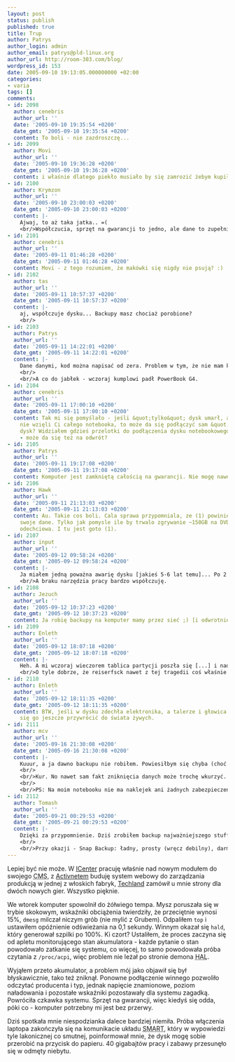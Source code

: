 ```yaml
---
layout: post
status: publish
published: true
title: Trup
author: Patrys
author_login: admin
author_email: patrys@pld-linux.org
author_url: http://room-303.com/blog/
wordpress_id: 153
date: 2005-09-10 19:13:05.000000000 +02:00
categories:
- varia
tags: []
comments:
- id: 2098
  author: cenebris
  author_url: ''
  date: '2005-09-10 19:35:54 +0200'
  date_gmt: '2005-09-10 19:35:54 +0200'
  content: To boli - nie zazdroszczę...
- id: 2099
  author: Movi
  author_url: ''
  date: '2005-09-10 19:36:28 +0200'
  date_gmt: '2005-09-10 19:36:28 +0200'
  content: i właśnie dlatego piekło musiało by się zamrozić żebym kupił PCtowego Laptopa.
- id: 2100
  author: Krymzon
  author_url: ''
  date: '2005-09-10 23:00:03 +0200'
  date_gmt: '2005-09-10 23:00:03 +0200'
  content: |-
    Ajwaj, to aż taka jatka.. =(
    <br/>Współczucia, sprzęt na gwarancji to jedno, ale dane to zupełnie inne kalosze...
- id: 2101
  author: cenebris
  author_url: ''
  date: '2005-09-11 01:46:28 +0200'
  date_gmt: '2005-09-11 01:46:28 +0200'
  content: Movi - z tego rozumiem, że makówki się nigdy nie psują? :)
- id: 2102
  author: tas
  author_url: ''
  date: '2005-09-11 10:57:37 +0200'
  date_gmt: '2005-09-11 10:57:37 +0200'
  content: |-
    aj, współczuje dysku... Backupy masz chociaż porobione?
    <br/>
- id: 2103
  author: Patrys
  author_url: ''
  date: '2005-09-11 14:22:01 +0200'
  date_gmt: '2005-09-11 14:22:01 +0200'
  content: |-
    Dane danymi, kod można napisać od zera. Problem w tym, że nie mam komputera, na którym mógłbym to zrobić (notebook to moja jedyna stacja robocza), a terminy lecą.
    <br/>
    <br/>A co do jabłek - wczoraj kumplowi padł PowerBook G4.
- id: 2104
  author: cenebris
  author_url: ''
  date: '2005-09-11 17:00:10 +0200'
  date_gmt: '2005-09-11 17:00:10 +0200'
  content: Tak mi się pomyślało - jeśli &quot;tylko&quot; dysk umarł, a do naprawy
    nie wzięli Ci całego notebooka, to może da się podłączyć sam &quot;desktopowy&quot;
    dysk? Widziałem gdzieś przelotki do podłączenia dysku notebookowego do desktopa
    - może da się też na odwrót?
- id: 2105
  author: Patrys
  author_url: ''
  date: '2005-09-11 19:17:08 +0200'
  date_gmt: '2005-09-11 19:17:08 +0200'
  content: Komputer jest zamkniętą całością na gwarancji. Nie mogę nawet go otworzyć.
- id: 2106
  author: Hawk
  author_url: ''
  date: '2005-09-11 21:13:03 +0200'
  date_gmt: '2005-09-11 21:13:03 +0200'
  content: Au. Takie cos boli. Cala sprawa przypomniala, ze (1) powinienem zbackupowac
    swoje dane. Tylko jak pomysle ile by trwalo zgrywanie ~150GB na DVD-RW to mi sie
    odechciewa. I tu jest goto (1).
- id: 2107
  author: input
  author_url: ''
  date: '2005-09-12 09:58:24 +0200'
  date_gmt: '2005-09-12 09:58:24 +0200'
  content: |-
    Ja miałem jedną poważna awarię dysku [jakieś 5-6 lat temu]... Po 2 latach padła mi barakuda - a z nią danę od początku mojej przygody z pc [od pierwszego xt, które miałem]. Nawet jak sobie teraz przypominam to mnie cholera bierze... Teraz regularne backupy to podstawa.
    <br/>A braku narzędzia pracy bardzo współczuję.
- id: 2108
  author: Jezuch
  author_url: ''
  date: '2005-09-12 10:37:23 +0200'
  date_gmt: '2005-09-12 10:37:23 +0200'
  content: Ja robię backupy na komputer mamy przez sieć ;) [i odwrotnie, rzecz jasna]
- id: 2109
  author: Enleth
  author_url: ''
  date: '2005-09-12 18:07:18 +0200'
  date_gmt: '2005-09-12 18:07:18 +0200'
  content: |-
    Heh. A mi wczoraj wieczorem tablica partycji poszła się [...] i nadpisało spory kawał /...
    <br/>O tyle dobrze, że reiserfsck nawet z tej tragedii coś właśnie próbuje zrobić, po podaniu --rebuild-tree...
- id: 2110
  author: Enleth
  author_url: ''
  date: '2005-09-12 18:11:35 +0200'
  date_gmt: '2005-09-12 18:11:35 +0200'
  content: BTW, jeśli w dysku zdechła elektronika, a talerze i głowica są całe, da
    się go jeszcze przywrócić do świata żywych.
- id: 2111
  author: mcv
  author_url: ''
  date: '2005-09-16 21:30:08 +0200'
  date_gmt: '2005-09-16 21:30:08 +0200'
  content: |-
    Kuuur, a ja dawno backupu nie robiłem. Powiesiłbym się chyba (choć niewielką część odtworzyłbym z backupu w Sieci).
    <br/>
    <br/>Kur. No nawet sam fakt zniknięcia danych może trochę wkurzyć. No nawet nie moje to dane, a jednak się wkurzam. Może dlatego, że mój dysk to samo, ot tak, może spotkać?
    <br/>
    <br/>PS: Na moim notebooku nie ma naklejek ani żadnych zabezpieczeń i sobie spokojnie dysk i proca już oglądałem :-)
- id: 2112
  author: Tomash
  author_url: ''
  date: '2005-09-21 00:29:53 +0200'
  date_gmt: '2005-09-21 00:29:53 +0200'
  content: |-
    Dzięki za przypomnienie. Dziś zrobiłem backup najważniejszego stuffu, jedna kopia na domowy ruterek, druga na płytę i pad mi niestraszny.
    <br/>
    <br/>Przy okazji - Snap Backup: ładny, prosty (wręcz debilny), darmowy i w javie, co jest nie do przecenienia dla multiplatformowców :).
---
```

<p>Lepiej być nie może. W <a href="http://www.prodesign.pl/">ICenter</a> pracuję właśnie nad nowym modułem do swojego <abbr title="Content Management System">CMS</abbr>, z <a href="http://www.activnet.pl/">Activnetem</a> buduję system webowy do zarządzania produkcją w jednej z włoskich fabryk, <a href="http://www.techland.pl/">Techland</a> zamówił u mnie strony dla dwóch nowych gier. Wszystko pięknie.</p>

<p>We wtorek komputer spowolnił do żółwiego tempa. Mysz poruszała się w trybie skokowym, wskaźniki obciążenia twierdziły, że przeciętnie wynosi 15%, <code>dmesg</code> milczał niczym grób (nie mylić z Grubem). Odpaliłem <code>top</code> i ustawiłem opóźnienie odświeżania na 0,1 sekundy. Winnym okazał się <code>hald</code>, który generował szpilki po 100%. Ki czort? Ustaliłem, że proces zaczyna się od apletu monitorującego stan akumulatora - każde pytanie o stan powodowało zatkanie się systemu, co więcej, to samo powodowała próba czytania z <code>/proc/acpi</code>, więc problem nie leżał po stronie demona <abbr title="Hardware Abstraction Layer">HAL</abbr>.</p>

<p>Wyjąłem przeto akumulator, a problem mój jako objawił się był błyskawicznie, tako też zniknął. Ponowne podłączenie winnego pozwoliło odczytać producenta i typ, jednak napięcie znamionowe, poziom naładowania i pozostałe wskaźniki pozostawały dla systemu zagadką. Powróciła czkawka systemu. Sprzęt na gwarancji, więc kiedyś się odda, póki co - komputer potrzebny mi jest bez przerwy.</p>

<p>Dziś spotkała mnie niespodzianka dalece bardziej niemiła. Próba włączenia laptopa zakończyła się na komunikacie układu <abbr title="Self-Monitoring Analysis and Reporting Technology">SMART</abbr>, który w wypowiedzi tyle lakonicznej co smutnej, poinformował mnie, że dysk mogę sobie przerobić na przycisk do papieru. 40 gigabajtów pracy i zabawy przesunęło się w odmęty niebytu.</p>
